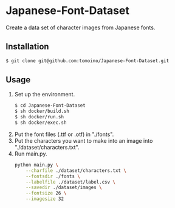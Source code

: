 # Japanese-Font-Dataset
Create a data set of character images from Japanese fonts.

## Installation
```bash
$ git clone git@github.com:tomoino/Japanese-Font-Dataset.git
```

## Usage
1. Set up the environment.
    ```bash
    $ cd Japanese-Font-Dataset
    $ sh docker/build.sh
    $ sh docker/run.sh
    $ sh docker/exec.sh
    ```
1. Put the font files (.ttf or .otf) in "./fonts".
1. Put the characters you want to make into an image into "./dataset/characters.txt".
1. Run main.py.
    ```bash
    python main.py \
        --charfile ./dataset/characters.txt \
        --fontsdir ./fonts \
        --labelfile ./dataset/label.csv \
        --savedir ./dataset/images \
        --fontsize 26 \
        --imagesize 32
    ```